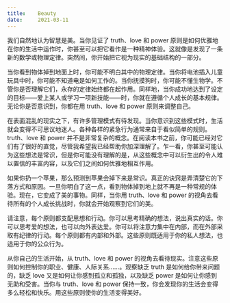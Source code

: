 ```yaml
---
title:    Beauty
date:     2021-03-11
---
```


我们自然地认为智慧是美。当你见证了 truth、love 和 power 原则是如何优雅地在你的生活中运作时，你甚至可以把它看作是一种精神体验。这就像是发现了一条新的数学或物理定律。突然间，你开始把它视为现实的基础结构的一部分。

当你看到物体掉到地面上时，你可能不明白其中的物理定律。当你将电池插入儿童玩具中时，你可能不知道电是如何工作的。当你抚摸狗时，你可能不懂生物学。不管你是否理解它们，永存的定律始终都在起作用。同样地，当你成功地达到了设定的目标——爱上某人或学习一项新技能——时，你就在遵循个人成长的基本规律。无论你是否意识到，你都在用 truth、love 和 power 原则来调整自己。

在表面混乱的现实之下，有许多管理模式有待发现。当你意识到这些模式时，生活就会变得不可思议地迷人。各种各样的紧急行为通常来自于看似简单的规则。truth、love 和 power 并不是非常复杂的概念。在阅读本书之前，你可能已经对它们有了很好的直觉，尽管我希望我已经帮助你加深理解了。乍一看，你甚至可能认为这些想法是常识，但是你可能没有理解的是，从这些概念中可以衍生出的令人难以置信的丰富内容，以及它们之间如何优雅地相互作用。

如果你扔一个苹果，那么预测到苹果会掉下来是常识。真正的诀窍是弄清楚它的下落方式和原因。一旦你明白了这一点，看到物体掉到地上就不再是一种常规的体验。现在，它变成了美的事物。同样，当你用 truth、love 和 power 的视角去看待所有的个人成长挑战时，你就会开始观察到它们的美。

请注意，每个原则都支配思想和行动。你可以思考精确的想法，说出真实的话。你可以思考爱的想法，也可以向外表达爱。你可以将注意力集中在内部，而在外部采取有纪律的行动。每个原则都有内部和外部。这些原则既适用于你的私人想法，也适用于你的公众行为。

从你自己的生活开始，从 truth、love 和 power 的视角去看待现实。注意这些原则如何控制你的职业、健康、人际关系……。观察缺乏 truth 是如何给你带来问题的，缺乏 love 又是如何让你感到孤立和孤独，以及缺乏 power 是如何让你感到无助和受害。当你与 truth、love 和 power 保持一致，你会发现你的生活会变得多么轻松和快乐。用这些原则使你的生活变得美好。

